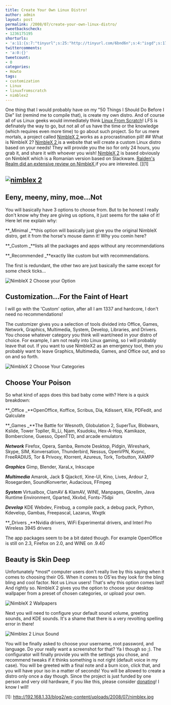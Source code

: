 ```yaml
---
title: Create Your Own Linux Distro!
author: admin
layout: post
permalink: /2008/07/create-your-own-linux-distro/
tweetbackscheck:
- 1236175195
shorturls:
- 'a:11:{s:7:"tinyurl";s:25:"http://tinyurl.com/6bnd6n";s:4:"isgd";s:17:"http://is.gd/4p9A";s:5:"bitly";s:18:"http://bit.ly/NpTC";s:5:"snipr";s:22:"http://snipr.com/9si0s";s:5:"snurl";s:22:"http://snurl.com/9si0s";s:7:"snipurl";s:24:"http://snipurl.com/9si0s";s:4:"trim";s:17:"http://tr.im/4a3b";s:5:"adjix";s:207:"(10 Jan 2008 temporary restriction: API requires valid partnerID or partnerEmail key in request. Contact us if this affects you.) Invalid Adjix request. API documentation @ http://web.adjix.com/AdjixAPI.html";s:4:"advu";s:203:"(10 Jan 2008 temporary restriction: API requires valid partnerID or partnerEmail key in request. Contact us if this affects you.) Invalid Adjix request. API documentation @ http://web.ad.vu/AdjixAPI.html";s:4:"zima";s:19:"http://zi.ma/3ee89c";s:9:"permalink";s:57:"http://hehe2.net/linuxhowto/create-your-own-linux-distro/";}'
twittercomments:
- 'a:0:{}'
tweetcount:
- 0
categories:
- Howto
tags:
- customization
- Linux
- linuxfromscratch
- nimblex2
---
```

One thing that I would probably have on my "50 Things I Should Do Before I Die" list (remind me to compile that), is create my own distro. And of course all of us Linux geeks would immediately think [Linux From Scratch](http://www.linuxfromscratch.org)! LFS is definately the way to go, but not all of us have the time or the knowledge (which requires even more time) to go about such project. So for us mere mortals, a project called [NimbleX 2 ](http://custom.nimblex.net/)works as a procrastination pill!
\#\# What is NimbleX 2?
[NimbleX 2 ](http://custom.nimblex.net/)is a website that will create a custom Linux distro based on your needs! They will provide you the iso for only 24 hours, you grab it, and share it with whoever you wish!
[NimbleX 2](http://custom.nimblex.net/) is based obviously on NimbleX which is a Romanian version based on Slackware. [Raiden's Realm did an extensive review on NimbleX ](http://www.raiden.net/?cat=2&aid=328)if you are interested.
\[\]\[1\]

## [![nimblex 2](http://192.168.1.33/blog2/wp-content/uploads/2008/07/nimblex.jpg)](http://192.168.1.33/blog2/wp-content/uploads/2008/07/nimblex.jpg)

## Eeny, meeny, miny, moe...Not

You will basically have 3 options to choose from. But to be honest I really don't know why they are giving us options, it just seems for the sake of it! Here let me explain why:

**_Minimal _**this option will basically just give you the original NimbleX distro, get it from the horse's mouse damn it! Why you comin here?

**_Custom _**lists all the packages and apps without any recommendations

**_Recommended _**exactly like custom but with recommendations.

The first is redundant, the other two are just basically the same except for some check ticks...

![NimbleX 2 Choose your Option](http://192.168.1.33/blog2/wp-content/uploads/2008/07/nimblex2_select_customization.jpg)

[](http://192.168.1.33/blog2/wp-content/uploads/2008/07/nimblex2_select_customization.jpg)

## Customization...For the Faint of Heart

I will go with the 'Custom' option, after all I am 1337 and hardcore, I don't need no recommendations!

The customizer gives you a selection of tools divided into Office, Games, Network, Graphics, Multimedia, System, Develop, Libraries, and Drivers. You  choose whatever category you think will want/need in your distro of choice. For example, I am not really into Linux gaming, so I will probably leave that out. If you want to use NimbleX2 as an emergency tool, then you probably want to leave Graphics, Multimedia, Games, and Office out, and so on and so forth.

![NimbleX 2 Choose Your Categories](http://192.168.1.33/blog2/wp-content/uploads/2008/07/nimblex2_select_categories.jpg)

## Choose Your Poison

So what kind of apps does this bad baby come with? Here is a quick breakdown:

**_Office _**OpenOffice, Koffice, Scribus, Dia, Kdissert, Kile, PDFedit, and Qalculate

**_Games _**The Battle for Wesnoth, Globulation 2, SuperTux, Blobwars, Kslide, Tower Topller, Ri\_Li, Njam, Ksudoku, Hex-A-Hop, Kamikaze, Bomberclone, Guesso, OpenTTD, and arcade emulators

**_Network_** Firefox, Opera, Samba, Remote Desktop, Pidgin, Wireshark, Skype, SIM, Konversation, Thunderbird, Nessus,  OpenVPN, Kvpnc, FreeRADIUS, Tor & Privoxy, Ktorrent, Azureus, Tork, Torbutton, XAMPP

**_Graphics_** Gimp, Blender, XaraLx, Inkscape

**_Multimedia_** Amarok, Jack $ Qjackctl, Xine-UI, Kino, Lives, Ardour 2, Rosegarden, SoundKonverter, Audacious, FFmpeg

**_System_** Virtualbox, ClamAV & KlamAV, WINE, Manpages, Gkrellm, Java Runtime Environment, Gparted, Xkvbd, Fonts-75dpi

**_Develop_** KDE Webdev, Firebug, a compile pack, a debug pack, Python, Kdevelop, Gambas, Freepascal, Lazarus, Wxgtk

**_Drivers _**Nvidia drivers, WiFi Experimental drivers, and Interl Pro Wireless 3945 drivers

The app packages seem to be a bit dated though. For example OpenOffice is still on 2.3, Firefox on 2.0, and WINE on .9.40

## Beauty is Skin Deep

Unfortunately \*most\* computer users don't really live by this saying when it comes to choosing their OS. When it comes to OS'es they look for the bling bling and cool factor. Not us Linux users! That's why this option comes last! And rightly so. NimbleX 2 gives you the option to choose your desktop wallpaper from a preset of chosen categories, or upload your own.

![NimbleX 2 Wallpapers](http://192.168.1.33/blog2/wp-content/uploads/2008/07/nimblex2_select_wallpaper.jpg)

Next you will need to configure your default sound volume, greeting sounds, and KDE sounds. It's a shame that there is a very revolting spelling error in there!

![Nimblex 2 Linux Sound](http://192.168.1.33/blog2/wp-content/uploads/2008/07/nimblex2_select_sound.jpg)

You will be finally asked to choose your username, root password, and language. Do your really want a screenshot for that? Ya I though so ;). The configurator will finally provide you with the settings you chose, and recommend tweaks if it thinks something is not right (default voice in my case). You will be greeted with a final note and a burn icon, click that, and you will have your iso in a matter of seconds! You will be allowed to create a distro only once a day though. Since the project is just funded by one person and very old hardware, if you like this, please consider [donating](https://www.paypal.com/ro/cgi-bin/webscr?cmd=_flow&SESSION=d5KJ2i8j53Ku3Ak7auqzG2RDEcThle5HPVhsd0wOVQMBOX5OmbsUlXukCxu&dispatch=5885d80a13c0db1f80512b0980fcab74abc3e59231243d18cfd0766a79a3b6f5)! I know I will!

\[1\]: http://192.168.1.33/blog2/wp-content/uploads/2008/07/nimblex.jpg